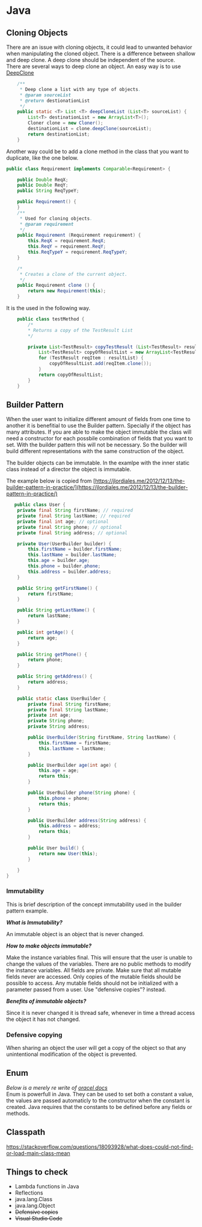 Java
====

Cloning Objects
---------------
There are an issue with cloning objects, it could lead to unwanted behavior when 
manipulating the cloned object. There is a difference between shallow and deep clone.
A deep clone should be independent of the source.  
There are several ways to deep clone an object. An easy way is to use
[DeepClone](https://github.com/kostaskougios/cloning/)

```java
    /**
     * Deep clone a list with any type of objects.
     * @param sourceList
     * @return destionationList
     */
    public static <T> List <T> deepCloneList (List<T> sourceList) {
        List<T> destinationList = new ArrayList<T>();
        Cloner clone = new Cloner();
        destinationList = clone.deepClone(sourceList);
        return destinationList;
    }
```
Another way could be to add a clone method in the class that you want to duplicate,
like the one below.

```java
public class Requirement implements Comparable<Requirement> {

    public Double ReqX;
    public Double ReqY;
    public String ReqTypeY;

    public Requirement() {
    }
    /**
     * Used for cloning objects.
     * @param requirement
     */
    public Requirement (Requirement requirement) {
        this.ReqX = requirement.ReqX;
        this.ReqY = requirement.ReqY;
        this.ReqTypeY = requirement.ReqTypeY;
    }

    /*
     * Creates a clone of the current object.
     */
    public Requirement clone () {
        return new Requirement(this);
    }
```
It is the used in the following way.
```java
    public class testMethod {
        /*
        * Returns a copy of the TestResult List
        */

        private List<TestResult> copyTestResult (List<TestResult> resultList) {
            List<TestResult> copyOfResultList = new ArrayList<TestResult>(resultList.size());
            for (TestResult reqItem : resultList) {
                copyOfResultList.add(reqItem.clone());
            }
            return copyOfResultList;
        }
    }
```

Builder Pattern
---------------
When the user want to initialize different amount of fields from one time to another it is benefitial to use the Builder pattern. Specially if the object has many attributes.
If you are able to make the object immutable the class will need a constructor for each possbile combination of fields that you want to set. With the builder pattern this will not be necessary.
So the builder will build different representations with the same construction of the object.

The builder objects can be immutable. In the examlpe with the inner static class instead of a director the object is immutable.


The example below is copied from [https://jlordiales.me/2012/12/13/the-builder-pattern-in-practice/](https://jlordiales.me/2012/12/13/the-builder-pattern-in-practice/)
```java
   public class User {
	private final String firstName; // required
	private final String lastName; // required
	private final int age; // optional
	private final String phone; // optional
	private final String address; // optional

	private User(UserBuilder builder) {
		this.firstName = builder.firstName;
		this.lastName = builder.lastName;
		this.age = builder.age;
		this.phone = builder.phone;
		this.address = builder.address;
	}

	public String getFirstName() {
		return firstName;
	}

	public String getLastName() {
		return lastName;
	}

	public int getAge() {
		return age;
	}

	public String getPhone() {
		return phone;
	}

	public String getAddress() {
		return address;
	}

	public static class UserBuilder {
		private final String firstName;
		private final String lastName;
		private int age;
		private String phone;
		private String address;

		public UserBuilder(String firstName, String lastName) {
			this.firstName = firstName;
			this.lastName = lastName;
		}

		public UserBuilder age(int age) {
			this.age = age;
			return this;
		}

		public UserBuilder phone(String phone) {
			this.phone = phone;
			return this;
		}

		public UserBuilder address(String address) {
			this.address = address;
			return this;
		}

		public User build() {
			return new User(this);
		}

	}
}

```

### Immutability ###
This is brief description of the concept immutability used in the builder pattern example.

***What is Immutability?***

An immutable object is an object that is never changed. 

***How to make objects immutable?***

Make the instance variables final. This will ensure that the user is unable to change the values of the variables.
There are no public methods to modify the instance variables.
All fields are private.
Make sure that all mutable fields never are accessed. Only copies of the mutable fields should be possible to access.
Any mutable fields should not be initialized with a parameter passed from a user. Use "defensive copies"? instead.

***Benefits of immutable objects?***

Since it is never changed it is thread safe, whenever in time a thread access the object it has not changed.

### Defensive copying ###
When sharing an object the user will get a copy of the object so that any unintentional modification of the object is prevented.

Enum
----
*Below is a merely re write of [oracel docs](https://docs.oracle.com/javase/tutorial/java/javaOO/enum.html)* </BR>
Enum is powerfull in Java. They can be used to set both a constant a value, the values are passed automaticly to the constructor when the constant is created.
Java requires that the constants to be defined before any fields or methods.

Classpath
---------
https://stackoverflow.com/questions/18093928/what-does-could-not-find-or-load-main-class-mean



Things to check
---------------
- Lambda functions in Java
- Reflections
- java.lang.Class
- java.lang.Object
- ~~Defensive copies~~
- ~~Visual Studio Code~~